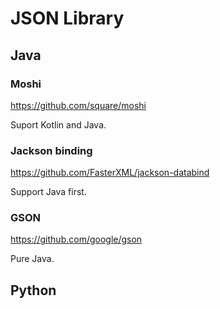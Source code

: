 # JSON Library

## Java

### Moshi

https://github.com/square/moshi

Suport Kotlin and Java.

### Jackson binding

https://github.com/FasterXML/jackson-databind

Support Java first.

### GSON

https://github.com/google/gson

Pure Java.

## Python

